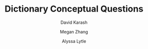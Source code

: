 ---
title: Dictionary Conceptual Questions
author:
- David Karash
- Megan Zhang
- Alyssa Lytle
page: lessons
template: overview
---